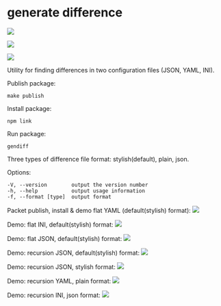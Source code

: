 # generate difference

<a href="https://codeclimate.com/github/evgeniya-osmakova/frontend-project-lvl2/maintainability"><img src="https://api.codeclimate.com/v1/badges/70258f405a604054be99/maintainability" /></a>

<a href="https://codeclimate.com/github/evgeniya-osmakova/frontend-project-lvl2/test_coverage"><img src="https://api.codeclimate.com/v1/badges/70258f405a604054be99/test_coverage" /></a>

<a href="https://github.com/evgeniya-osmakova/frontend-project-lvl2/actions"><img src="https://github.com/evgeniya-osmakova/frontend-project-lvl1/workflows/Node%20CI/badge.svg" /></a>


Utility for finding differences in two configuration files (JSON, YAML, INI).

Publish package:

    make publish

Install package:

    npm link
    
Run package:

    gendiff

Three types of difference file format: stylish(default), plain, json.

Options:

    -V, --version        output the version number
    -h, --help           output usage information
    -f, --format [type]  output format
    
    
    

Packet publish, install & demo flat YAML (default(stylish) format):
<a href="https://asciinema.org/a/629ThSdr8rJQRub4ixItguIbG" target="_blank"><img src="https://asciinema.org/a/629ThSdr8rJQRub4ixItguIbG.svg" /></a>

Demo: flat INI, default(stylish) format:
<a href="https://asciinema.org/a/kjlETqzgkWBJQX2z44CDum0gw" target="_blank"><img src="https://asciinema.org/a/kjlETqzgkWBJQX2z44CDum0gw.svg" /></a>

Demo: flat JSON, default(stylish) format:
<a href="https://asciinema.org/a/m0ue5wTLG1G48pT7u6PMBEXhf" target="_blank"><img src="https://asciinema.org/a/m0ue5wTLG1G48pT7u6PMBEXhf.svg" /></a>

Demo: recursion JSON, default(stylish) format:
<a href="https://asciinema.org/a/0WBe4xA7tUsIs7Uu33QStXAnQ" target="_blank"><img src="https://asciinema.org/a/0WBe4xA7tUsIs7Uu33QStXAnQ.svg" /></a>

Demo: recursion JSON, stylish format:
<a href="https://asciinema.org/a/YEIvTPpaKHphC7y6wySfyOyiW" target="_blank"><img src="https://asciinema.org/a/YEIvTPpaKHphC7y6wySfyOyiW.svg" /></a>

Demo: recursion YAML, plain format:
<a href="https://asciinema.org/a/FA6o087DvuEaEureGLjAPcoTx" target="_blank"><img src="https://asciinema.org/a/FA6o087DvuEaEureGLjAPcoTx.svg" /></a>

Demo: recursion INI, json format:
<a href="https://asciinema.org/a/H6wBTVc6t1G00AlMdFrsWHqiI" target="_blank"><img src="https://asciinema.org/a/H6wBTVc6t1G00AlMdFrsWHqiI.svg" /></a>
